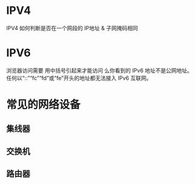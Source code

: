 # IPV4

IPV4 如何判断是否在一个网段的
    IP地址 & 子网掩码相同

# IPV6
浏览器访问需要 用中括号引起来才能访问
么你看到的 IPv6 地址不是公网地址。任何以“::”“fc”“fd”或“fe”开头的地址都无法接入 IPv6 互联网。

# 常见的网络设备

## 集线器
## 交换机
## 路由器